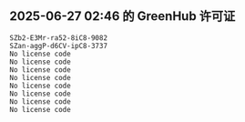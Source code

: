 ## 2025-06-27 02:46 的 GreenHub 许可证
```
SZb2-E3Mr-ra52-8iC8-9082
SZan-aggP-d6CV-ipC8-3737
No license code
No license code
No license code
No license code
No license code
No license code
No license code
No license code
```
